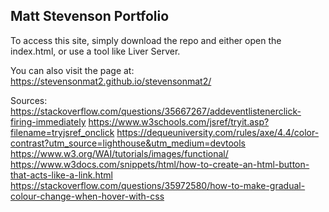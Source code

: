 ## Matt Stevenson Portfolio

To access this site, simply download the repo and either open the index.html, or use a tool like Liver Server.

You can also visit the page at:
https://stevensonmat2.github.io/stevensonmat2/

Sources:
https://stackoverflow.com/questions/35667267/addeventlistenerclick-firing-immediately
https://www.w3schools.com/jsref/tryit.asp?filename=tryjsref_onclick
https://dequeuniversity.com/rules/axe/4.4/color-contrast?utm_source=lighthouse&utm_medium=devtools
https://www.w3.org/WAI/tutorials/images/functional/
https://www.w3docs.com/snippets/html/how-to-create-an-html-button-that-acts-like-a-link.html
https://stackoverflow.com/questions/35972580/how-to-make-gradual-colour-change-when-hover-with-css
